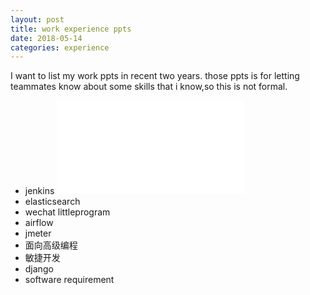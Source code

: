 ```yaml
---
layout: post
title: work experience ppts
date: 2018-05-14
categories: experience
---
```


I want to list my work ppts in recent two years.
those ppts is for letting teammates know about some skills that i know,so this is not formal.

* jenkins
![jenkins](jenkins.key)
* elasticsearch
* wechat littleprogram
* airflow
* jmeter
* 面向高级编程
* 敏捷开发
* django
* software requirement